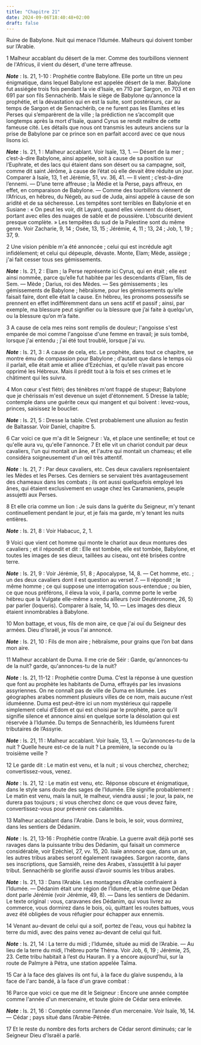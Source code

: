 ```yaml
---
title: "Chapitre 21"
date: 2024-09-06T18:40:48+02:00
draft: false
---
```



Ruine de Babylone.
Nuit qui menace l’Idumée.
Malheurs qui doivent tomber sur l’Arabie.


1 Malheur accablant du désert de la mer. Comme des tourbillons viennent de l'Africus, il vient du désert, d'une terre affreuse.

***Note*** :  Is. 21, 1-10 : Prophétie contre Babylone. Elle porte un titre un peu énigmatique, dans lequel Babylone est appelée désert de la mer. Babylone fut assiégée trois fois pendant la vie d’Isaïe, en 710 par Sargon, en 703 et en 691 par son fils Sennachérib. Mais le siège de Babylone qu’annonce la prophétie, et la dévastation qui en est la suite, sont postérieurs, car au temps de Sargon et de Sennachérib, ce ne furent pas les Elamites et les Perses qui s’emparèrent de la ville ; la prédiction ne s’accomplit que longtemps après la mort d’Isaïe, quand Cyrus se rendit maître de cette fameuse cité. Les détails que nous ont transmis les auteurs anciens sur la prise de Babylone par ce prince son en parfait accord avec ce que nous lisons ici.

***Note*** :  Is. 21, 1 : Malheur accablant. Voir Isaïe, 13, 1. ― Désert de la mer ; c’est-à-dire Babylone, ainsi appelée, soit à cause de sa position sur l’Euphrate, et des lacs qui étaient dans son désert ou sa campagne, soit, comme dit saint Jérôme, à cause de l’état où elle devait être réduite un jour. Comparer à Isaïe, 13, 1 et Jérémie, 51, vv. 36, 41. ― Il vient ; c’est-à-dire l’ennemi. ― D’une terre affreuse ; la Médie et la Perse, pays affreux, en effet, en comparaison de Babylone. ― Comme des tourbillons viennent de l’Africus, en hébreu, du Négeb, au sud de Juda, ainsi appelé à cause de son aridité et de sa sécheresse. Les tempêtes sont terribles en Babylonie et en Susiane : « On peut les voir, dit Layard, quand elles viennent du désert, portant avec elles des nuages de sable et de poussière. L’obscurité devient presque complète. » Les tempêtes du sud de la Palestine sont du même genre. Voir Zacharie, 9, 14 ; Osée, 13, 15 ; Jérémie, 4, 11 ; 13, 24 ; Job, 1, 19 ; 37, 9.


2 Une vision pénible m'a été annoncée ; celui qui est incrédule agit infidèlement; et celui qui dépeuple, dévaste. Monte, Elam; Mède, assiège ; j'ai fait cesser tous ses gémissements.

***Note*** :  Is. 21, 2 : Elam ; la Perse représente ici Cyrus, qui en était ; elle est ainsi nommée, parce qu’elle fut habitée par les descendants d’Elam, fils de Sem. ― Mède ; Darius, roi des Mèdes. ― Ses gémissements ; les gémissements de Babylone ; hébraïsme, pour les gémissements qu’elle faisait faire, dont elle était la cause. En hébreu, les pronoms possessifs se prennent en effet indifféremment dans un sens actif et passif ; ainsi, par exemple, ma blessure peut signifier ou la blessure que j’ai faite à quelqu’un, ou la blessure qu’on m’a faite.


3 A cause de cela mes reins sont remplis de douleur; l'angoisse s'est emparée de moi comme l'angoisse d'une femme en travail; je suis tombé, lorsque j'ai entendu ; j'ai été tout troublé, lorsque j'ai vu.

***Note*** :  Is. 21, 3 : A cause de cela, etc. Le prophète, dans tout ce chapitre, se montre ému de compassion pour Babylone ; d’autant que dans le temps où il parlait, elle était amie et alliée d’Ezéchias, et qu’elle n’avait pas encore opprimé les Hébreux. Mais il prédit tout à la fois et ses crimes et le châtiment qui les suivra.

4 Mon cœur s'est flétri; des ténèbres m'ont frappé de stupeur; Babylone que je chérissais m'est devenue un sujet d'étonnement. 5 Dresse la table; contemple dans une guérite ceux qui mangent et qui boivent : levez-vous, princes, saisissez le bouclier.

***Note*** :  Is. 21, 5 : Dresse la table. C’est probablement une allusion au festin de Baltassar. Voir Daniel, chapitre 5.


6 Car voici ce que m'a dit le Seigneur : Va, et place une sentinelle; et tout ce qu'elle aura vu, qu'elle l'annonce. 7 Et elle vit un chariot conduit par deux cavaliers, l'un qui montait un âne, et l'autre qui montait un chameau; et elle considéra soigneusement d'un œil très attentif.

***Note*** :  Is. 21, 7 : Par deux cavaliers, etc. Ces deux cavaliers représentaient les Mèdes et les Perses. Ces derniers se servaient très avantageusement des chameaux dans les combats ; ils ont aussi quelquefois employé les ânes, qui étaient exclusivement en usage chez les Caramaniens, peuple assujetti aux Perses.


8 Et elle cria comme un lion : Je suis dans la guérite du Seigneur, m'y tenant continuellement pendant le jour, et je fais ma garde, m'y tenant les nuits entières.

***Note*** :  Is. 21, 8 : Voir Habacuc, 2, 1.

9 Voici que vient cet homme qui monte le chariot aux deux montures des cavaliers ; et il répondit et dit : Elle est tombée, elle est tombée, Babylone, et toutes les images de ses dieux, taillées au ciseau, ont été brisées contre terre.

***Note*** :  Is. 21, 9 : Voir Jérémie, 51, 8 ; Apocalypse, 14, 8. ― Cet homme, etc. ; un des deux cavaliers dont il est question au verset 7. ― Il répondit ; le même homme ; ce qui suppose une interrogation sous-entendue ; ou bien, ce que nous préférons, il éleva la voix, il parla, comme porte le verbe hébreu que la Vulgate elle-même a rendu ailleurs (voir Deutéronome, 26, 5) par parler (loqueris). Comparer à Isaïe, 14, 10. ― Les images des dieux étaient innombrables à Babylone.


10 Mon battage, et vous, fils de mon aire, ce que j'ai ouï du Seigneur des armées. Dieu d'Israël, je vous l'ai annoncé.

***Note*** :  Is. 21, 10 : Fils de mon aire ; hébraïsme, pour grains que l’on bat dans mon aire.


11 Malheur accablant de Duma. Il me crie de Séir : Garde, qu'annonces-tu de la nuit? garde, qu'annonces-tu de la nuit?

***Note*** :  Is. 21, 11-12 : Prophétie contre Duma. C’est la réponse à une question que font au prophète les habitants de Duma, effrayés par les invasions assyriennes. On ne connaît pas de ville de Duma en Idumée. Les géographes arabes nomment plusieurs villes de ce nom, mais aucune n’est iduméenne. Duma est peut-être ici un nom mystérieux qui rappelle simplement celui d’Edom et qui est choisi par le prophète, parce qu’il signifie silence et annonce ainsi en quelque sorte la désolation qui est réservée à l’Idumée. Du temps de Sennachérib, les Iduméens furent tributaires de l’Assyrie.

***Note*** :  Is. 21, 11 : Malheur accablant. Voir Isaïe, 13, 1. ― Qu’annonces-tu de la nuit ? Quelle heure est-ce de la nuit ? La première, la seconde ou la troisième veille ?


12 Le garde dit : Le matin est venu, et la nuit ; si vous cherchez, cherchez; convertissez-vous, venez.

***Note*** :  Is. 21, 12 : Le matin est venu, etc. Réponse obscure et énigmatique, dans le style sans doute des sages de l’Idumée. Elle signifie probablement : Le matin est venu, mais la nuit, le malheur, viendra aussi ; le jour, la paix, ne durera pas toujours ; si vous cherchez donc ce que vous devez faire, convertissez-vous pour prévenir ces calamités.


13 Malheur accablant dans l'Arabie. Dans le bois, le soir, vous dormirez, dans les sentiers de Dédanim.

***Note*** :  Is. 21, 13-16 : Prophétie contre l’Arabie. La guerre avait déjà porté ses ravages dans la puissante tribu des Dédanim, qui faisait un commerce considérable, voir Ezéchiel, 27, vv. 15, 20. Isaïe annonce que, dans un an, les autres tribus arabes seront également ravagées. Sargon raconte, dans ses inscriptions, que Samsiéh, reine des Arabes, s’assujettit à lui payer tribut. Sennachérib se glorifie aussi d’avoir soumis les tribus arabes.

***Note*** :  Is. 21, 13 : Dans l’Arabie. Les montagnes d’Arabie confinaient à l’Idumée. ― Dédanim était une région de l’Idumée, et la même que Dédan dont parle Jérémie (voir Jérémie, 49, 8). ― Dans les sentiers de Dédanim. Le texte original : vous, caravanes des Dédanim, qui vous livrez au commerce, vous dormirez dans le bois, où, quittant les routes battues, vous avez été obligées de vous réfugier pour échapper aux ennemis.


14 Venant au-devant de celui qui a soif, portez de l'eau, vous qui habitez la terre du midi, avec des pains venez au-devant de celui qui fuit.

***Note*** :  Is. 21, 14 : La terre du midi ; l’Idumée, située au midi de l’Arabie. ― Au lieu de la terre du midi, l’hébreu porte Théma. Voir Job, 6, 19 ; Jérémie, 25, 23. Cette tribu habitait à l’est du Hauran. Il y a encore aujourd’hui, sur la route de Palmyre à Pétra, une station appelée Taîma.

15 Car à la face des glaives ils ont fui, à la face du glaive suspendu, à la face de l'arc bandé, à la face d'un grave combat :


16 Parce que voici ce que me dit le Seigneur : Encore une année comptée comme l'année d'un mercenaire, et toute gloire de Cédar sera enlevée.

***Note*** :  Is. 21, 16 : Comptée comme l’année d’un mercenaire. Voir Isaïe, 16, 14. ― Cédar ; pays situé dans l’Arabie-Pétrée.

17 Et le reste du nombre des forts archers de Cédar seront diminués; car le Seigneur Dieu d'Israël a parlé.

